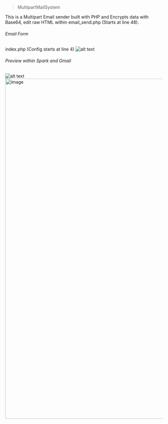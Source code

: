 > MultipartMailSystem


This is a Multipart Email sender built with PHP and Encrypts data with Base64, edit raw HTML within email_send.php (Starts at line 48).
###### Email Form
index.php (Config starts at line 4)
![alt text](https://github.com/fukdapiggz/PHPMultipartMailSystem/blob/main/screen1.png?raw=true)
###### Preview within Spark and Gmail
![alt text](https://github.com/fukdapiggz/PHPMultipartMailSystem/blob/main/screen2.png?raw=true)
<img width="1087" alt="image" src="https://user-images.githubusercontent.com/38688114/158010432-c1cb8e6b-da29-4e93-b853-62117646c2d8.png">

